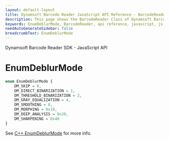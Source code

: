 ```yaml
---
layout: default-layout
title: Dynamsoft Barcode Reader JavaScript API Reference - BarcodeReader
description: This page shows the BarcodeReader Class of Dynamsoft Barcode Reader JavaScript SDK.
keywords: EnumDeblurMode, BarcodeReader, api reference, javascript, js
needAutoGenerateSidebar: false
breadcrumbText: EnumDeblurMode
---
```


Dynamsoft Barcode Reader SDK - JavaScript API
# EnumDeblurMode

```ts
enum EnumDeblurMode { 
    DM_SKIP = 0, 
    DM_DIRECT_BINARIZATION = 1,
    DM_THRESHOLD_BINARIZATION = 2,
    DM_GRAY_EQUALIZATION = 4,
    DM_SMOOTHING = 8,
    DM_MORPHING = 0x10,
    DM_DEEP_ANALYSIS = 0x20,
    DM_SHARPENING = 0x40
}
```

See [C++ EnumDeblurMode](https://www.dynamsoft.com/barcode-reader/parameters/enum/parameter-mode-enums.html?ver=latest#deblurmode) for more info.